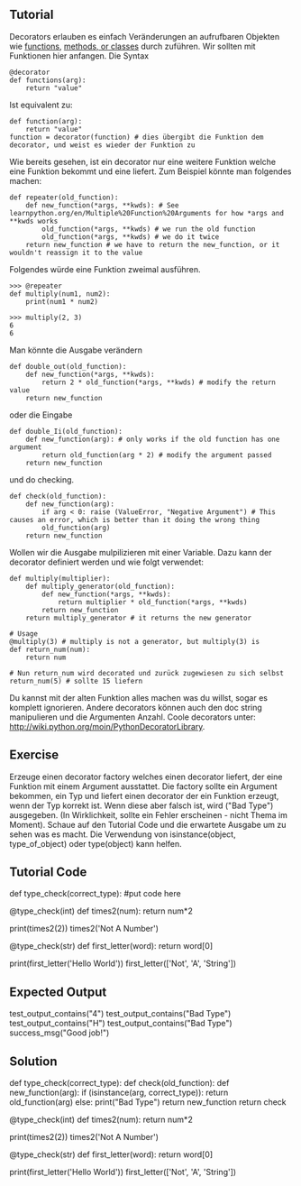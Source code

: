 Tutorial
--------

Decorators erlauben es einfach Veränderungen an aufrufbaren Objekten wie  [functions](http://www.learnpython.org/en/Functions ""), [methods, or classes](http://www.learnpython.org/en/Classes%20and%20Objects "") durch zuführen. 
Wir sollten mit Funktionen hier anfangen. Die Syntax

    @decorator
    def functions(arg):
        return "value"

Ist equivalent zu:

    def function(arg):
        return "value"
    function = decorator(function) # dies übergibt die Funktion dem decorator, und weist es wieder der Funktion zu

Wie bereits gesehen, ist ein decorator nur eine weitere Funktion welche eine Funktion bekommt und eine liefert. 
Zum Beispiel könnte man folgendes machen: 

    def repeater(old_function):
        def new_function(*args, **kwds): # See learnpython.org/en/Multiple%20Function%20Arguments for how *args and **kwds works
            old_function(*args, **kwds) # we run the old function
            old_function(*args, **kwds) # we do it twice
        return new_function # we have to return the new_function, or it wouldn't reassign it to the value

Folgendes würde eine Funktion zweimal ausführen.

    >>> @repeater
    def multiply(num1, num2):
        print(num1 * num2)

    >>> multiply(2, 3)
    6
    6

Man könnte die Ausgabe verändern

    def double_out(old_function):
        def new_function(*args, **kwds):
            return 2 * old_function(*args, **kwds) # modify the return value
        return new_function

oder die Eingabe

    def double_Ii(old_function):
        def new_function(arg): # only works if the old function has one argument
            return old_function(arg * 2) # modify the argument passed
        return new_function

und do checking.

    def check(old_function):
        def new_function(arg):
            if arg < 0: raise (ValueError, "Negative Argument") # This causes an error, which is better than it doing the wrong thing
            old_function(arg)
        return new_function

Wollen wir die Ausgabe mulpilizieren mit einer Variable. Dazu kann der decorator definiert werden und wie folgt verwendet: 

    def multiply(multiplier):
        def multiply_generator(old_function):
            def new_function(*args, **kwds):
                return multiplier * old_function(*args, **kwds)
            return new_function
        return multiply_generator # it returns the new generator
    
    # Usage
    @multiply(3) # multiply is not a generator, but multiply(3) is
    def return_num(num):
        return num
        
    # Nun return_num wird decorated und zurück zugewiesen zu sich selbst
    return_num(5) # sollte 15 liefern

Du kannst mit der alten Funktion alles machen was du willst, sogar es komplett ignorieren. Andere decorators können auch den doc string manipulieren und die Argumenten Anzahl.
Coole decorators unter: <http://wiki.python.org/moin/PythonDecoratorLibrary>.

Exercise
--------
Erzeuge einen decorator factory welches einen decorator liefert, der eine Funktion mit einem Argument ausstattet. Die factory sollte ein Argument bekommen, ein Typ und
liefert einen decorator der ein Funktion erzeugt, wenn der Typ korrekt ist. Wenn diese aber falsch ist, wird ("Bad Type") ausgegeben. (In Wirklichkeit, sollte ein Fehler erscheinen - nicht Thema im Moment). 
Schaue auf den Tutorial Code und die erwartete Ausgabe um zu sehen was es macht. Die Verwendung von isinstance(object, type_of_object) oder type(object) kann helfen.

Tutorial Code
-------------
def type_check(correct_type):
    #put code here

@type_check(int)
def times2(num):
    return num*2

print(times2(2))
times2('Not A Number')

@type_check(str)
def first_letter(word):
    return word[0]

print(first_letter('Hello World'))
first_letter(['Not', 'A', 'String'])


Expected Output
---------------

test_output_contains("4")
test_output_contains("Bad Type")
test_output_contains("H")
test_output_contains("Bad Type")
success_msg("Good job!")

Solution
--------

def type_check(correct_type):
    def check(old_function):
        def new_function(arg):
            if (isinstance(arg, correct_type)):
                return old_function(arg)
            else:
                print("Bad Type")
        return new_function
    return check

@type_check(int)
def times2(num):
    return num*2

print(times2(2))
times2('Not A Number')

@type_check(str)
def first_letter(word):
    return word[0]

print(first_letter('Hello World'))
first_letter(['Not', 'A', 'String'])
